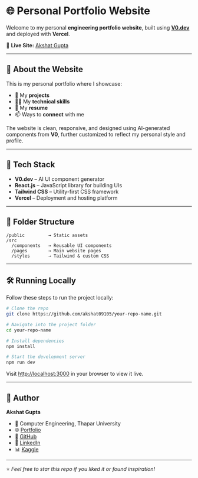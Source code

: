 # 🌐 Personal Portfolio Website

Welcome to my personal **engineering portfolio website**, built using **[V0.dev](https://v0.dev/)** and deployed with **Vercel**.

🔗 **Live Site:** [Akshat Gupta](https://v0-engineering-portfolio-website-six.vercel.app/)

---

## 📌 About the Website

This is my personal portfolio where I showcase:

- 🧠 My **projects**
- 👨‍💻 My **technical skills**
- 📄 My **resume**
- 📫 Ways to **connect** with me

The website is clean, responsive, and designed using AI-generated components from **V0**, further customized to reflect my personal style and profile.

---

## 🚀 Tech Stack

- **V0.dev** – AI UI component generator
- **React.js** – JavaScript library for building UIs
- **Tailwind CSS** – Utility-first CSS framework
- **Vercel** – Deployment and hosting platform

---

## 📁 Folder Structure

```
/public         → Static assets  
/src
  /components   → Reusable UI components  
  /pages        → Main website pages  
  /styles       → Tailwind & custom CSS  
```

---

## 🛠️ Running Locally

Follow these steps to run the project locally:

```bash
# Clone the repo
git clone https://github.com/akshat09105/your-repo-name.git

# Navigate into the project folder
cd your-repo-name

# Install dependencies
npm install

# Start the development server
npm run dev
```

Visit [http://localhost:3000](http://localhost:3000) in your browser to view it live.

---

## 👤 Author

**Akshat Gupta**

- 📍 Computer Engineering, Thapar University  
- 🌐 [Portfolio](https://v0-engineering-portfolio-website-six.vercel.app/)
- 🐙 [GitHub](https://github.com/akshat09105)  
- 🔗 [LinkedIn](https://www.linkedin.com/in/akshat-gupta-6a27a331a/)  
- 📊 [Kaggle](https://www.kaggle.com/akshat9105)

---

⭐️ *Feel free to star this repo if you liked it or found inspiration!*
